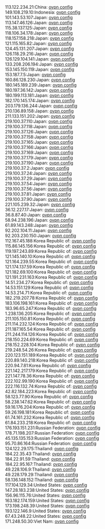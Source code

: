 113.122.234.21:China: [ovpn config](vpn/113_122_234_21.ovpn)  
149.108.219.10:Indonesia: [ovpn config](vpn/149_108_219_10.ovpn)  
101.143.53.107:Japan: [ovpn config](vpn/101_143_53_107.ovpn)  
113.147.46.126:Japan: [ovpn config](vpn/113_147_46_126.ovpn)  
115.38.137.125:Japan: [ovpn config](vpn/115_38_137_125.ovpn)  
118.106.34.178:Japan: [ovpn config](vpn/118_106_34_178.ovpn)  
118.157.158.218:Japan: [ovpn config](vpn/118_157_158_218.ovpn)  
121.115.165.82:Japan: [ovpn config](vpn/121_115_165_82.ovpn)  
124.45.131.207:Japan: [ovpn config](vpn/124_45_131_207.ovpn)  
126.118.29.216:Japan: [ovpn config](vpn/126_118_29_216.ovpn)  
126.129.104.141:Japan: [ovpn config](vpn/126_129_104_141.ovpn)  
133.208.206.194:Japan: [ovpn config](vpn/133_208_206_194.ovpn)  
153.145.150.119:Japan: [ovpn config](vpn/153_145_150_119.ovpn)  
153.187.7.5:Japan: [ovpn config](vpn/153_187_7_5.ovpn)  
160.86.128.230:Japan: [ovpn config](vpn/160_86_128_230.ovpn)  
180.145.189.239:Japan: [ovpn config](vpn/180_145_189_239.ovpn)  
180.197.36.142:Japan: [ovpn config](vpn/180_197_36_142.ovpn)  
180.199.113.181:Japan: [ovpn config](vpn/180_199_113_181.ovpn)  
182.170.145.174:Japan: [ovpn config](vpn/182_170_145_174.ovpn)  
203.179.136.244:Japan: [ovpn config](vpn/203_179_136_244.ovpn)  
210.136.89.158:Japan: [ovpn config](vpn/210_136_89_158.ovpn)  
211.133.151.202:Japan: [ovpn config](vpn/211_133_151_202.ovpn)  
219.100.37.110:Japan: [ovpn config](vpn/219_100_37_110.ovpn)  
219.100.37.118:Japan: [ovpn config](vpn/219_100_37_118.ovpn)  
219.100.37.126:Japan: [ovpn config](vpn/219_100_37_126.ovpn)  
219.100.37.158:Japan: [ovpn config](vpn/219_100_37_158.ovpn)  
219.100.37.165:Japan: [ovpn config](vpn/219_100_37_165.ovpn)  
219.100.37.166:Japan: [ovpn config](vpn/219_100_37_166.ovpn)  
219.100.37.169:Japan: [ovpn config](vpn/219_100_37_169.ovpn)  
219.100.37.179:Japan: [ovpn config](vpn/219_100_37_179.ovpn)  
219.100.37.190:Japan: [ovpn config](vpn/219_100_37_190.ovpn)  
219.100.37.2:Japan: [ovpn config](vpn/219_100_37_2.ovpn)  
219.100.37.24:Japan: [ovpn config](vpn/219_100_37_24.ovpn)  
219.100.37.29:Japan: [ovpn config](vpn/219_100_37_29.ovpn)  
219.100.37.54:Japan: [ovpn config](vpn/219_100_37_54.ovpn)  
219.100.37.56:Japan: [ovpn config](vpn/219_100_37_56.ovpn)  
219.100.37.81:Japan: [ovpn config](vpn/219_100_37_81.ovpn)  
219.100.37.90:Japan: [ovpn config](vpn/219_100_37_90.ovpn)  
221.105.239.32:Japan: [ovpn config](vpn/221_105_239_32.ovpn)  
36.12.227.17:Japan: [ovpn config](vpn/36_12_227_17.ovpn)  
36.8.87.40:Japan: [ovpn config](vpn/36_8_87_40.ovpn)  
58.94.238.196:Japan: [ovpn config](vpn/58_94_238_196.ovpn)  
61.89.143.248:Japan: [ovpn config](vpn/61_89_143_248.ovpn)  
92.202.104.11:Japan: [ovpn config](vpn/92_202_104_11.ovpn)  
92.203.230.150:Japan: [ovpn config](vpn/92_203_230_150.ovpn)  
112.167.45.188:Korea Republic of: [ovpn config](vpn/112_167_45_188.ovpn)  
115.86.145.156:Korea Republic of: [ovpn config](vpn/115_86_145_156.ovpn)  
119.197.243.89:Korea Republic of: [ovpn config](vpn/119_197_243_89.ovpn)  
121.145.140.10:Korea Republic of: [ovpn config](vpn/121_145_140_10.ovpn)  
121.164.239.55:Korea Republic of: [ovpn config](vpn/121_164_239_55.ovpn)  
121.174.137.59:Korea Republic of: [ovpn config](vpn/121_174_137_59.ovpn)  
121.182.69.100:Korea Republic of: [ovpn config](vpn/121_182_69_100.ovpn)  
121.191.231.163:Korea Republic of: [ovpn config](vpn/121_191_231_163.ovpn)  
14.51.234.27:Korea Republic of: [ovpn config](vpn/14_51_234_27.ovpn)  
14.53.151.129:Korea Republic of: [ovpn config](vpn/14_53_151_129.ovpn)  
14.53.214.71:Korea Republic of: [ovpn config](vpn/14_53_214_71.ovpn)  
182.219.207.78:Korea Republic of: [ovpn config](vpn/182_219_207_78.ovpn)  
183.106.198.161:Korea Republic of: [ovpn config](vpn/183_106_198_161.ovpn)  
183.96.65.247:Korea Republic of: [ovpn config](vpn/183_96_65_247.ovpn)  
1.238.136.205:Korea Republic of: [ovpn config](vpn/1_238_136_205.ovpn)  
211.105.150.81:Korea Republic of: [ovpn config](vpn/211_105_150_81.ovpn)  
211.114.232.124:Korea Republic of: [ovpn config](vpn/211_114_232_124.ovpn)  
211.187.165.54:Korea Republic of: [ovpn config](vpn/211_187_165_54.ovpn)  
211.244.114.126:Korea Republic of: [ovpn config](vpn/211_244_114_126.ovpn)  
218.150.224.69:Korea Republic of: [ovpn config](vpn/218_150_224_69.ovpn)  
218.152.228.104:Korea Republic of: [ovpn config](vpn/218_152_228_104.ovpn)  
219.248.54.26:Korea Republic of: [ovpn config](vpn/219_248_54_26.ovpn)  
220.123.151.189:Korea Republic of: [ovpn config](vpn/220_123_151_189.ovpn)  
220.89.140.218:Korea Republic of: [ovpn config](vpn/220_89_140_218.ovpn)  
220.94.7.81:Korea Republic of: [ovpn config](vpn/220_94_7_81.ovpn)  
221.142.217.179:Korea Republic of: [ovpn config](vpn/221_142_217_179.ovpn)  
221.147.78.36:Korea Republic of: [ovpn config](vpn/221_147_78_36.ovpn)  
222.102.99.190:Korea Republic of: [ovpn config](vpn/222_102_99_190.ovpn)  
222.116.132.74:Korea Republic of: [ovpn config](vpn/222_116_132_74.ovpn)  
42.82.184.223:Korea Republic of: [ovpn config](vpn/42_82_184_223.ovpn)  
58.123.77.90:Korea Republic of: [ovpn config](vpn/58_123_77_90.ovpn)  
58.238.147.62:Korea Republic of: [ovpn config](vpn/58_238_147_62.ovpn)  
59.16.176.204:Korea Republic of: [ovpn config](vpn/59_16_176_204.ovpn)  
59.26.198.181:Korea Republic of: [ovpn config](vpn/59_26_198_181.ovpn)  
61.74.161.232:Korea Republic of: [ovpn config](vpn/61_74_161_232.ovpn)  
61.84.233.218:Korea Republic of: [ovpn config](vpn/61_84_233_218.ovpn)  
176.193.151.231:Russian Federation: [ovpn config](vpn/176_193_151_231.ovpn)  
178.71.198.207:Russian Federation: [ovpn config](vpn/178_71_198_207.ovpn)  
45.135.135.153:Russian Federation: [ovpn config](vpn/45_135_135_153.ovpn)  
95.70.86.164:Russian Federation: [ovpn config](vpn/95_70_86_164.ovpn)  
124.122.29.175:Thailand: [ovpn config](vpn/124_122_29_175.ovpn)  
184.22.35.43:Thailand: [ovpn config](vpn/184_22_35_43.ovpn)  
184.22.91.59:Thailand: [ovpn config](vpn/184_22_91_59.ovpn)  
184.22.95.167:Thailand: [ovpn config](vpn/184_22_95_167.ovpn)  
49.228.106.9:Thailand: [ovpn config](vpn/49_228_106_9.ovpn)  
49.228.179.29:Thailand: [ovpn config](vpn/49_228_179_29.ovpn)  
58.136.148.152:Thailand: [ovpn config](vpn/58_136_148_152.ovpn)  
117.104.129.34:United States: [ovpn config](vpn/117_104_129_34.ovpn)  
147.28.183.238:United States: [ovpn config](vpn/147_28_183_238.ovpn)  
156.96.115.76:United States: [ovpn config](vpn/156_96_115_76.ovpn)  
163.182.174.159:United States: [ovpn config](vpn/163_182_174_159.ovpn)  
173.198.248.39:United States: [ovpn config](vpn/173_198_248_39.ovpn)  
193.122.146.9:United States: [ovpn config](vpn/193_122_146_9.ovpn)  
67.43.248.22:United States: [ovpn config](vpn/67_43_248_22.ovpn)  
171.248.50.30:Viet Nam: [ovpn config](vpn/171_248_50_30.ovpn)  
